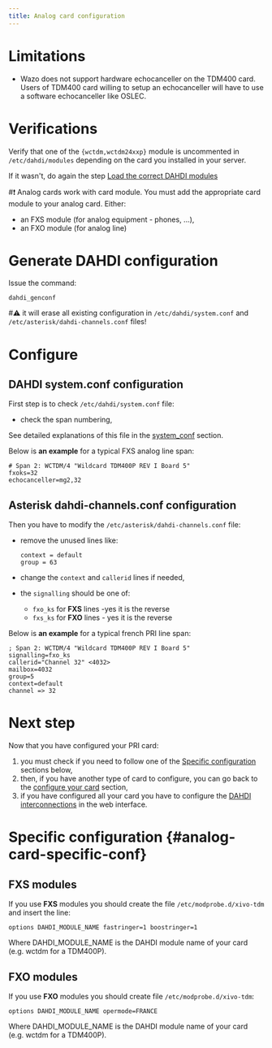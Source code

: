 ```yaml
---
title: Analog card configuration
---
```


Limitations
===========

-   Wazo does not support hardware echocanceller on the TDM400 card.
    Users of TDM400 card willing to setup an echocanceller will have to
    use a software echocanceller like OSLEC.

Verifications
=============

Verify that one of the `{wctdm,wctdm24xxp}` module is uncommented in
`/etc/dahdi/modules` depending on the
card you installed in your server.

If it wasn't, do again the step [Load the correct DAHDI modules](/uc-doc/administration/hardware/load_modules)

#:exclamation: Analog cards work with card module. You must add the appropriate card
module to your analog card. Either:

-   an FXS module (for analog equipment - phones, ...),
-   an FXO module (for analog line)

Generate DAHDI configuration
============================

Issue the command:

    dahdi_genconf

#:warning: it will erase all existing configuration in
`/etc/dahdi/system.conf` and
`/etc/asterisk/dahdi-channels.conf` files!

Configure
=========

DAHDI system.conf configuration
-------------------------------

First step is to check `/etc/dahdi/system.conf` file:

-   check the span numbering,

See detailed explanations of this file in the
[system_conf](/uc-doc/administration/hardware/analog_configuration) section.

Below is **an example** for a typical FXS analog line span:

    # Span 2: WCTDM/4 "Wildcard TDM400P REV I Board 5"
    fxoks=32
    echocanceller=mg2,32

Asterisk dahdi-channels.conf configuration
------------------------------------------

Then you have to modify the
`/etc/asterisk/dahdi-channels.conf` file:

-   remove the unused lines like:

        context = default
        group = 63

-   change the `context` and `callerid` lines if needed,
-   the `signalling` should be one of:
    -   `fxo_ks` for **FXS** lines -yes it is the reverse
    -   `fxs_ks` for **FXO** lines - yes it is the reverse

Below is **an example** for a typical french PRI line span:

    ; Span 2: WCTDM/4 "Wildcard TDM400P REV I Board 5"
    signalling=fxo_ks
    callerid="Channel 32" <4032>
    mailbox=4032
    group=5
    context=default
    channel => 32

Next step
=========

Now that you have configured your PRI card:

1.  you must check if you need to follow one of the
    [Specific configuration](/uc-doc/administration/hardware/analog_configuration#analog-card-specific-conf) sections
    below,
2.  then, if you have another type of card to configure, you can go back
    to the [configure your card](/uc-doc/administration/hardware/card_configuration) section,
3.  if you have configured all your card you have to configure the
    [DAHDI interconnections](/uc-doc/administration/interconnections/introduction#interco-dahdi-conf) in the web
    interface.

Specific configuration {#analog-card-specific-conf}
======================

FXS modules
-----------

If you use **FXS** modules you should create the file
`/etc/modprobe.d/xivo-tdm` and insert the
line:

    options DAHDI_MODULE_NAME fastringer=1 boostringer=1

Where DAHDI_MODULE_NAME is the DAHDI module name of your card (e.g.
wctdm for a TDM400P).

FXO modules
-----------

If you use **FXO** modules you should create file
`/etc/modprobe.d/xivo-tdm`:

    options DAHDI_MODULE_NAME opermode=FRANCE

Where DAHDI_MODULE_NAME is the DAHDI module name of your card (e.g.
wctdm for a TDM400P).
